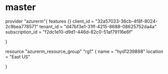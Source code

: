 # master
provider "azurerm"{
    features {}
    client_id = "32a57033-36cb-4f8f-8024-2c9bea778571"
    tenant_id = "d47bf3e1-31ff-4215-8688-08625752da4a"
    subscription_id = "f2dc1e10-d9d1-446d-82c0-51af79116e6f"
 
}
 
resource "azurerm_resource_group" "rg1" {
    name = "hyd1239898"
    location = "East US"
 
}
